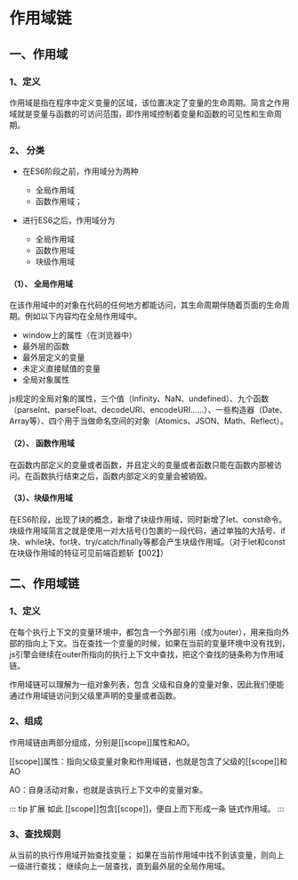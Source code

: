 # 作用域链

## 一、作用域

### 1、定义

作用域是指在程序中定义变量的区域，该位置决定了变量的生命周期。简言之作用域就是变量与函数的可访问范围，即作用域控制着变量和函数的可见性和生命周期。

### 2、 分类

* 在ES6阶段之前，作用域分为两种
  * 全局作用域
  * 函数作用域；

* 进行ES6之后，作用域分为
  * 全局作用域
  * 函数作用域
  * 块级作用域

#### （1）、 全局作用域

在该作用域中的对象在代码的任何地方都能访问，其生命周期伴随着页面的生命周期。例如以下内容均在全局作用域中。

* window上的属性（在浏览器中）
* 最外层的函数
* 最外层定义的变量
* 未定义直接赋值的变量
* 全局对象属性

js规定的全局对象的属性，三个值（Infinity、NaN、undefined）、九个函数（parseInt、parseFloat、decodeURI、encodeURI……）、一些构造器（Date、Array等）、四个用于当做命名空间的对象（Atomics、JSON、Math、Reflect）。

#### （2）、 函数作用域

在函数内部定义的变量或者函数，并且定义的变量或者函数只能在函数内部被访问。在函数执行结束之后，函数内部定义的变量会被销毁。

#### （3）、块级作用域

在ES6阶段，出现了块的概念，新增了块级作用域，同时新增了let、const命令。块级作用域简言之就是使用一对大括号{}包裹的一段代码，通过单独的大括号、if块、while块、for块、try/catch/finally等都会产生块级作用域。（对于let和const在块级作用域的特征可见前端百题斩【002】）

## 二、作用域链

### 1、定义

在每个执行上下文的变量环境中，都包含一个外部引用（成为outer），用来指向外部的指向上下文。当在查找一个变量的时候，如果在当前的变量环境中没有找到，js引擎会继续在outer所指向的执行上下文中查找，把这个查找的链条称为作用域链。

作用域链可以理解为一组对象列表，包含 父级和自身的变量对象，因此我们便能通过作用域链访问到父级里声明的变量或者函数。

### 2、组成

作用域链由两部分组成，分别是[[scope]]属性和AO。

[[scope]]属性：指向父级变量对象和作用域链，也就是包含了父级的[[scope]]和AO

AO：自身活动对象，也就是该执行上下文中的变量对象。

::: tip 扩展
如此 [[scope]]包含[[scope]]，便自上而下形成一条 链式作用域。
:::

### 3、查找规则

从当前的执行作用域开始查找变量；
如果在当前作用域中找不到该变量，则向上一级进行查找；
继续向上一层查找，直到最外层的全局作用域。

